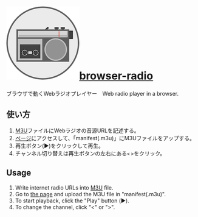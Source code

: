 # [![](./icons/icon-192.png)browser-radio](https://wsan-computing.github.io/browser-radio/)
ブラウザで動くWebラジオプレイヤー　Web radio player in a browser.

## 使い方
1. [M3U](https://ja.wikipedia.org/wiki/M3U)ファイルにWebラジオの音源URLを記述する。
2. [ページ](https://wsan-computing.github.io/browser-radio/)にアクセスして、「manifest(.m3u)」にM3Uファイルをアップする。
3. 再生ボタン(▶︎)をクリックして再生。
4. チャンネル切り替えは再生ボタンの左右にある`<` `>`をクリック。

## Usage
1. Write internet radio URLs into [M3U](https://en.wikipedia.org/wiki/M3U) file.
2. Go to [the page](https://wsan-computing.github.io/browser-radio/) and upload the M3U file in "manifest(.m3u)".
3. To start playback, click the "Play" button (▶︎).
4. To change the channel, click "<" or ">".

